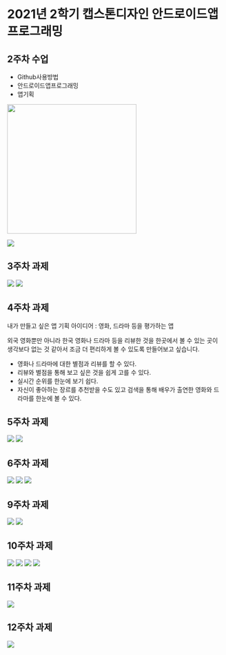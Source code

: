# 2021년 2학기 캡스톤디자인 안드로이드앱 프로그래밍

## 2주차 수업 
  - Github사용방법
  - 안드로이드앱프로그래밍
  - 앱기획


 <img width="300" height="300" src="./png/dog.jpg"></img>

 <img width="" height="" src="./png/20273030_02.png"></img>

## 3주차 과제

 <img width="" height="" src="./png/20273030_03-1.JPG"></img>
 <img width="" height="" src="./png/20273030_03-2.JPG"></img>


## 4주차 과제

내가 만들고 싶은 앱 기획 아이디어 : 영화, 드라마 등을 평가하는 앱

  외국 영화뿐만 아니라 한국 영화나 드라마 등을 리뷰한 것을 한곳에서 볼 수 있는 곳이 생각보다 없는 것 같아서 조금 더 편리하게 볼 수 있도록 만들어보고 싶습니다.
  - 영화나 드라마에 대한 별점과 리뷰를 할 수 있다.
  - 리뷰와 별점을 통해 보고 싶은 것을 쉽게 고를 수 있다.
  - 실시간 순위를 한눈에 보기 쉽다.
  - 자신이 좋아하는 장르를 추천받을 수도 있고 검색을 통해 배우가 출연한 영화와 드라마를 한눈에 볼 수 있다.


## 5주차 과제

 <img width="" height="" src="./png/20273030_05-1.png"></img>
 <img width="" height="" src="./png/20273030_05-2.png"></img>
 
## 6주차 과제

 <img width="" height="" src="./png/20273030_06-1.png"></img>
 <img width="" height="" src="./png/20273030_06-2.png"></img>
 <img width="" height="" src="./png/20273030_06-3.png"></img>
 
## 9주차 과제

 <img width="" height="" src="./png/20273030_09-1.png"></img>
 <img width="" height="" src="./png/20273030_09-2.png"></img>
 
 ## 10주차 과제

 <img width="" height="" src="./png/20273030_10-1.png"></img>
 <img width="" height="" src="./png/20273030_10-2.png"></img>
 <img width="" height="" src="./png/20273030_10-3.png"></img>
 <img width="" height="" src="./png/20273030_10-4.png"></img>
 
  ## 11주차 과제

 <img width="" height="" src="./png/20273030_11.png"></img>
 
   ## 12주차 과제

 <img width="" height="" src="./png/20273030_12.png"></img>
 

